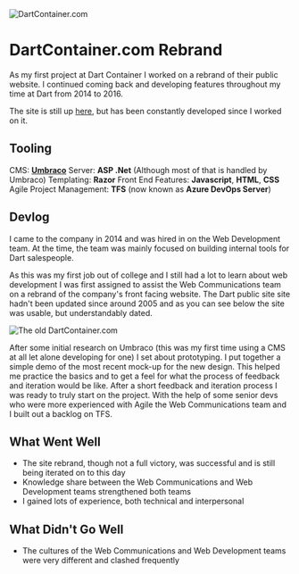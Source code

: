 
<img src="assets/projectimg/dart_title.png" alt="DartContainer.com" class="hero-image" />

# DartContainer&#46;com Rebrand

As my first project at Dart Container I worked on a rebrand of their public website. I continued coming back and developing features throughout my time at Dart from 2014 to 2016.

The site is still up [here](https://dartcontainer.com), but has been constantly developed since I worked on it.

## Tooling

CMS: [**Umbraco**](https://umbraco.com)
Server: **ASP .Net** (Although most of that is handled by Umbraco)
Templating: **Razor**
Front End Features: **Javascript**, **HTML**, **CSS**
Agile Project Management: **TFS** (now known as **Azure DevOps Server**)

## Devlog

I came to the company in 2014 and was hired in on the Web Development team. At the time, the team was mainly focused on building internal tools for Dart salespeople.

As this was my first job out of college and I still had a lot to learn about web development I was first assigned to assist the Web Communications team on a rebrand of the company's front facing website. The Dart public site site hadn't been updated since around 2005 and as you can see below the site was usable, but understandably dated.

![The old DartContainer.com](assets/projectimg/dart_old_site.png)

After some initial research on Umbraco (this was my first time using a CMS at all let alone developing for one) I set about prototyping. I put together a simple demo of the most recent mock-up for the new design. This helped me practice the basics and to get a feel for what the process of feedback and iteration would be like. After a short feedback and iteration process I was ready to truly start on the project. With the help of some senior devs who were more experienced with Agile the Web Communications team and I built out a backlog on TFS.

## What Went Well

- The site rebrand, though not a full victory, was successful and is still being iterated on to this day
- Knowledge share between the Web Communications and Web Development teams strengthened both teams
- I gained lots of experience, both technical and interpersonal

## What Didn't Go Well

- The cultures of the Web Communications and Web Development teams were very different and clashed frequently

